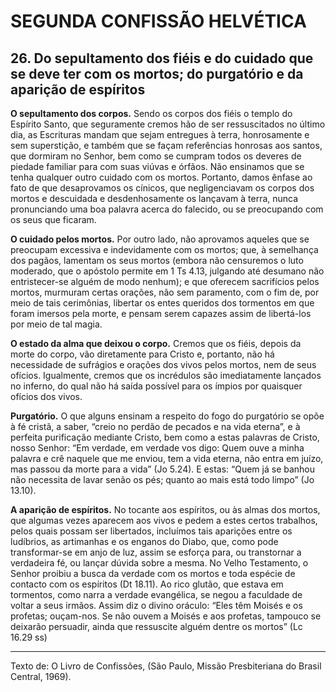 # SEGUNDA CONFISSÃO HELVÉTICA

## 26. Do sepultamento dos fiéis e do cuidado que se deve ter com os mortos; do purgatório e da aparição de espíritos
**O sepultamento dos corpos.** Sendo os corpos dos fiéis o templo do Espírito Santo, que seguramente cremos hão de ser ressuscitados no último dia, as Escrituras mandam que sejam entregues à terra, honrosamente e sem superstição, e também que se façam referências honrosas aos santos, que dormiram no Senhor, bem como se cumpram todos os deveres de piedade familiar para com suas viúvas e órfãos. Não ensinamos que se tenha qualquer outro cuidado com os mortos. Portanto, damos ênfase ao fato de que desaprovamos os cínicos, que negligenciavam os corpos dos mortos e descuidada e desdenhosamente os lançavam à terra, nunca pronunciando uma boa palavra acerca do falecido, ou se preocupando com os seus que ficaram.

**O cuidado pelos mortos.** Por outro lado, não aprovamos aqueles que se preocupam excessiva e indevidamente com os mortos; que, à semelhança dos pagãos, lamentam os seus mortos (embora não censuremos o luto moderado, que o apóstolo permite em 1 Ts 4.13, julgando até desumano não entristecer-se alguém de modo nenhum); e que oferecem sacrifícios pelos mortos, murmuram certas orações, não sem paramento, com o fim de, por meio de tais cerimônias, libertar os entes queridos dos tormentos em que foram imersos pela morte, e pensam serem capazes assim de libertá-los por meio de tal magia.

**O estado da alma que deixou o corpo.** Cremos que os fiéis, depois da morte do corpo, vão diretamente para Cristo e, portanto, não há necessidade de sufrágios e orações dos vivos pelos mortos, nem de seus ofícios. Igualmente, cremos que os incrédulos são imediatamente lançados no inferno, do qual não há saída possível para os ímpios por quaisquer ofícios dos vivos.

**Purgatório.** O que alguns ensinam a respeito do fogo do purgatório se opõe à fé cristã, a saber, “creio no perdão de pecados e na vida eterna”, e à perfeita purificação mediante Cristo, bem como a estas palavras de Cristo, nosso Senhor: “Em verdade, em verdade vos digo: Quem ouve a minha palavra e crê naquele que me enviou, tem a vida eterna, não entra em juízo, mas passou da morte para a vida” (Jo 5.24). E estas: “Quem já se banhou não necessita de lavar senão os pés; quanto ao mais está todo limpo” (Jo 13.10).

**A aparição de espíritos.** No tocante aos espíritos, ou às almas dos mortos, que algumas vezes aparecem aos vivos e pedem a estes certos trabalhos, pelos quais possam ser libertados, incluímos tais aparições entre os ludíbrios, as artimanhas e os enganos do Diabo, que, como pode transformar-se em anjo de luz, assim se esforça para, ou transtornar a verdadeira fé, ou lançar dúvida sobre a mesma. No Velho Testamento, o Senhor proibiu a busca da verdade com os mortos e toda espécie de contacto com os espíritos (Dt 18.11). Ao rico glutão, que estava em tormentos, como narra a verdade evangélica, se negou a faculdade de voltar a seus irmãos. Assim diz o divino oráculo: “Eles têm Moisés e os profetas; ouçam-nos. Se não ouvem a Moisés e aos profetas, tampouco se deixarão persuadir, ainda que ressuscite alguém dentre os mortos” (Lc 16.29 ss)

---

Texto de: O Livro de Confissões, (São Paulo, Missão Presbiteriana do Brasil Central, 1969).
